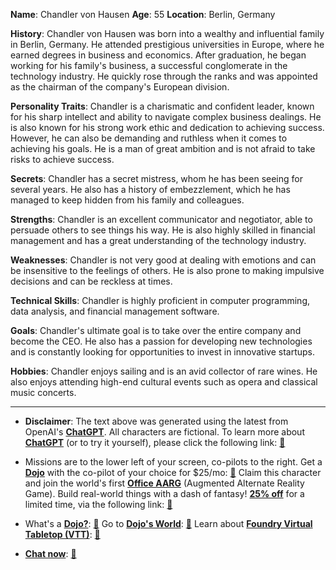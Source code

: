 **Name**: Chandler von Hausen
**Age**: 55
**Location**: Berlin, Germany

**History**: Chandler von Hausen was born into a wealthy and influential family in Berlin, Germany. He attended prestigious universities in Europe, where he earned degrees in business and economics. After graduation, he began working for his family's business, a successful conglomerate in the technology industry. He quickly rose through the ranks and was appointed as the chairman of the company's European division.

**Personality Traits**: Chandler is a charismatic and confident leader, known for his sharp intellect and ability to navigate complex business dealings. He is also known for his strong work ethic and dedication to achieving success. However, he can also be demanding and ruthless when it comes to achieving his goals. He is a man of great ambition and is not afraid to take risks to achieve success.

**Secrets**: Chandler has a secret mistress, whom he has been seeing for several years. He also has a history of embezzlement, which he has managed to keep hidden from his family and colleagues.

**Strengths**: Chandler is an excellent communicator and negotiator, able to persuade others to see things his way. He is also highly skilled in financial management and has a great understanding of the technology industry.

**Weaknesses**: Chandler is not very good at dealing with emotions and can be insensitive to the feelings of others. He is also prone to making impulsive decisions and can be reckless at times.

**Technical Skills**: Chandler is highly proficient in computer programming, data analysis, and financial management software.

**Goals**: Chandler's ultimate goal is to take over the entire company and become the CEO. He also has a passion for developing new technologies and is constantly looking for opportunities to invest in innovative startups.

**Hobbies**: Chandler enjoys sailing and is an avid collector of rare wines. He also enjoys attending high-end cultural events such as opera and classical music concerts.
 

---
* **Disclaimer**: The text above was generated using the latest from OpenAI's [**ChatGPT**](https://openai.com/blog/chatgpt/).  All characters are fictional.  To learn more about [**ChatGPT**](https://openai.com/blog/chatgpt/) (or to try it yourself), please click the following link: [:closed_book:](https://openai.com/blog/chatgpt/)

* Missions are to the lower left of your screen, co-pilots to the right. Get a [**Dojo**](https://workmates.live/marketplace) with the co-pilot of your choice for $25/mo: [:green_book:](https://workmates.live/marketplace) Claim this character and join the world's first [**Office AARG**](https://dojos.world) (Augmented Alternate Reality Game). Build real-world things with a dash of fantasy! [**25% off**](https://blog.workmates.live/deal-on-a-dojo) for a limited time, via the following link: [:green_book:](https://blog.workmates.live/deal-on-a-dojo) 

* What's a [**Dojo?**](https://workdojos.com): [:blue_book:](https://workdojos.com)  Go to [**Dojo's World**](https://dojos.world): [:blue_book:](https://dojos.world)  Learn about [**Foundry Virtual Tabletop (VTT)**](https://foundryvtt.com): [:closed_book:](https://foundryvtt.com/)

* [**Chat now**](https://chat.workmates.live/channel/support): [:ledger:](https://chat.workmates.live/channel/support)